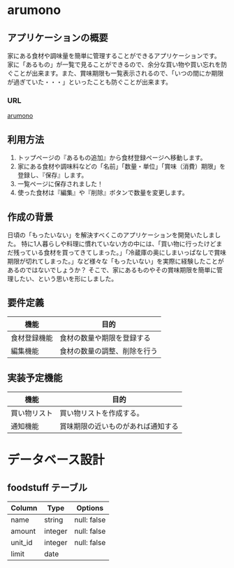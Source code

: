 # arumono

## アプリケーションの概要
家にある食材や調味量を簡単に管理することができるアプリケーションです。  家に「あるもの」が一覧で見ることができるので、余分な買い物や買い忘れを防ぐことが出来ます。また、賞味期限も一覧表示されるので、「いつの間にか期限が過ぎていた・・・」といったことも防ぐことが出来ます。

### URL
[arumono]()

## 利用方法
1. トップページの『あるもの追加』から食材登録ページへ移動します。
2. 家にある食材や調味料などの「名前」「数量・単位」「賞味（消費）期限」を登録し、『保存』します。
3. 一覧ページに保存されました！
4. 使った食材は『編集』や『削除』ボタンで数量を変更します。


## 作成の背景
日頃の「もったいない」を解決すべくこのアプリケーションを開発いたしました。  特に1人暮らしや料理に慣れていない方の中には、「買い物に行ったけどまだ残っている食材を買ってきてしまった。」「冷蔵庫の奥にしまいっぱなしで賞味期限が切れてしまった。」など様々な「もったいない」を実際に経験したことがあるのではないでしょうか？  そこで、家にあるものやその賞味期限を簡単に管理したい、という思いを形にしました。

## 要件定義
|機能         | 目的                         |
|----------- | ---------------------------- |
| 食材登録機能 | 食材の数量や期限を登録する       |
| 編集機能    | 食材の数量の調整、削除を行う      |


## 実装予定機能
機能          | 目的                         |
|----------- | ---------------------------- |
| 買い物リスト | 買い物リストを作成する。         |
| 通知機能    | 賞味期限の近いものがあれば通知する |



# データベース設計
## foodstuff テーブル

| Column      | Type    | Options     |
| ----------- | ------- | ----------- |
| name        | string  | null: false |
| amount      | integer | null: false |
| unit_id     | integer | null: false |
| limit       | date    |             |